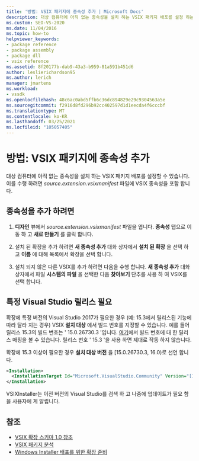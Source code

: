 ```yaml
---
title: '방법: VSIX 패키지에 종속성 추가 | Microsoft Docs'
description: 대상 컴퓨터에 아직 없는 종속성을 설치 하는 VSIX 패키지 배포를 설정 하는 방법에 대해 알아봅니다.
ms.custom: SEO-VS-2020
ms.date: 11/04/2016
ms.topic: how-to
helpviewer_keywords:
- package reference
- package assembly
- package dll
- vsix reference
ms.assetid: 8f20177b-dab9-43a3-b959-81a591b451d6
author: leslierichardson95
ms.author: lerich
manager: jmartens
ms.workload:
- vssdk
ms.openlocfilehash: 48c6ac0abd5ffb6c36dc894829e29c9304563a5e
ms.sourcegitcommit: f2916d8fd296b92cc402597d1d1eecda4f6cccbf
ms.translationtype: MT
ms.contentlocale: ko-KR
ms.lasthandoff: 03/25/2021
ms.locfileid: "105057405"
---
```

# <a name="how-to-add-a-dependency-to-a-vsix-package"></a>방법: VSIX 패키지에 종속성 추가

대상 컴퓨터에 아직 없는 종속성을 설치 하는 VSIX 패키지 배포를 설정할 수 있습니다. 이를 수행 하려면 *source.extension.vsixmanifest* 파일에 VSIX 종속성을 포함 합니다.

## <a name="to-add-a-dependency"></a>종속성을 추가 하려면

1. **디자인** 뷰에서 *source.extension.vsixmanifest* 파일을 엽니다. **종속성** 탭으로 이동 하 고 **새로 만들기** 를 클릭 합니다.

2. 설치 된 확장을 추가 하려면 **새 종속성 추가** 대화 상자에서 **설치 된 확장** 을 선택 하 고 **이름** 에 대해 목록에서 확장을 선택 합니다.

3. 설치 되지 않은 다른 VSIX를 추가 하려면 다음을 수행 합니다. **새 종속성 추가** 대화 상자에서 파일 **시스템의 파일** 을 선택한 다음 **찾아보기** 단추를 사용 하 여 VSIX를 선택 합니다.

## <a name="require-a-specific-visual-studio-release"></a>특정 Visual Studio 릴리스 필요

확장에 특정 버전의 Visual Studio 2017가 필요한 경우 (예: 15.3에서 릴리스된 기능에 따라 달라 지는 경우) VSIX **설치 대상** 에서 빌드 번호를 지정할 수 있습니다. 예를 들어 릴리스 15.3의 빌드 번호는 ' 15.0.26730.3 '입니다. [여기](../install/visual-studio-build-numbers-and-release-dates.md)에서 빌드 번호에 대 한 릴리스 매핑을 볼 수 있습니다. 릴리스 번호 ' 15.3 '을 사용 하면 제대로 작동 하지 않습니다.

확장에 15.3 이상이 필요한 경우 **설치 대상 버전** 을 [15.0.26730.3, 16.0)로 선언 합니다.

```xml
<Installation>
  <InstallationTarget Id="Microsoft.VisualStudio.Community" Version="[15.0.26730.3, 16.0)" />
</Installation>
```

VSIXInstaller는 이전 버전의 Visual Studio를 검색 하 고 나중에 업데이트가 필요 함을 사용자에 게 알립니다.

## <a name="see-also"></a>참조

- [VSIX 확장 스키마 1.0 참조](/previous-versions/dd393700(v=vs.110))
- [VSIX 패키지 분석](../extensibility/anatomy-of-a-vsix-package.md)
- [Windows Installer 배포를 위한 확장 준비](../extensibility/preparing-extensions-for-windows-installer-deployment.md)